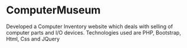 # ComputerMuseum
Developed a Computer Inventory website which deals with selling of computer parts and I/O devices. Technologies used are PHP, Bootstrap, Html, Css and JQuery
